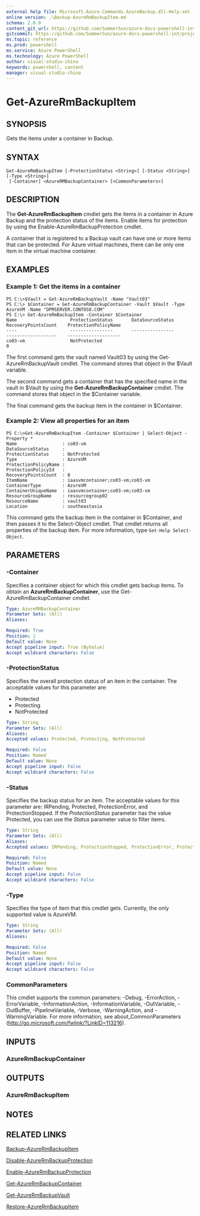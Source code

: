 ```yaml
---
external help file: Microsoft.Azure.Commands.AzureBackup.dll-Help.xml
online version: .\Backup-AzureRmBackupItem.md
schema: 2.0.0
content_git_url: https://github.com/SummerSun/azure-docs-powershell-int/projects/azure-docs-powershell-int/azureps-cmdlets-docs/ResourceManager/AzureRM.Backup/v2.0/CmdletMDs/Get-AzureRmBackupItem.md
gitcommit: https://github.com/SummerSun/azure-docs-powershell-int/projects/azure-docs-powershell-int/azureps-cmdlets-docs/ResourceManager/AzureRM.Backup/v2.0/CmdletMDs/Get-AzureRmBackupItem.md
ms.topic: reference
ms.prod: powershell
ms.service: Azure PowerShell
ms.technology: Azure PowerShell
author: visual-studio-china
keywords: powershell, content
manager: visual-studio-china
---
```


# Get-AzureRmBackupItem

## SYNOPSIS
Gets the items under a container in Backup.

## SYNTAX

```
Get-AzureRmBackupItem [-ProtectionStatus <String>] [-Status <String>] [-Type <String>]
 [-Container] <AzureRMBackupContainer> [<CommonParameters>]
```

## DESCRIPTION
The **Get-AzureRmBackupItem** cmdlet gets the items in a container in Azure Backup and the protection status of the items.
Enable items for protection by using the Enable-AzureRmBackupProtection cmdlet.

A container that is registered to a Backup vault can have one or more items that can be protected.
For Azure virtual machines, there can be only one item in the virtual machine container.

## EXAMPLES

### Example 1: Get the items in a container
```
PS C:\>$Vault = Get-AzureRmBackupVault -Name "Vault03"
PS C:\> $Container = Get-AzureRmBackupContainer -Vault $Vault -Type AzureVM -Name "DPMSERVER.CONTOSO.COM"
PS C:\> Get-AzureRmBackupItem -Container $Container
Name                    ProtectionStatus       DataSourceStatus       RecoveryPointsCount    ProtectionPolicyName
----                    ----------------       ----------------       -------------------    --------------------
co03-vm                 NotProtected                                  0
```

The first command gets the vault named Vault03 by using the Get-AzureRmBackupVault cmdlet.
The command stores that object in the $Vault variable.

The second command gets a container that has the specified name in the vault in $Vault by using the **Get-AzureRmBackupContainer** cmdlet.
The command stores that object in the $Container variable.

The final command gets the backup item in the container in $Container.

### Example 2: View all properties for an item
```
PS C:\>Get-AzureRmBackupItem -Container $Container | Select-Object -Property *
Name                 : co03-vm
DataSourceStatus     : 
ProtectionStatus     : NotProtected
Type                 : AzureVM
ProtectionPolicyName : 
ProtectionPolicyId   : 
RecoveryPointsCount  : 0
ItemName             : iaasvmcontainer;co03-vm;co03-vm
ContainerType        : AzureVM
ContainerUniqueName  : iaasvmcontainer;co03-vm;co03-vm
ResourceGroupName    : resourcegroup02
ResourceName         : vault03
Location             : southeastasia
```

This command gets the backup item in the container in $Container, and then passes it to the Select-Object cmdlet.
That cmdlet returns all properties of the backup item.
For more information, type `Get-Help Select-Object`.

## PARAMETERS

### -Container
Specifies a container object for which this cmdlet gets backup items.
To obtain an **AzureRmBackupContainer**, use the Get-AzureRmBackupContainer cmdlet.

```yaml
Type: AzureRMBackupContainer
Parameter Sets: (All)
Aliases: 

Required: True
Position: 1
Default value: None
Accept pipeline input: True (ByValue)
Accept wildcard characters: False
```

### -ProtectionStatus
Specifies the overall protection status of an item in the container.
The acceptable values for this parameter are:

- Protected 
- Protecting  
- NotProtected

```yaml
Type: String
Parameter Sets: (All)
Aliases: 
Accepted values: Protected, Protecting, NotProtected

Required: False
Position: Named
Default value: None
Accept pipeline input: False
Accept wildcard characters: False
```

### -Status
Specifies the backup status for an item.
The acceptable values for this parameter are: IRPending, Protected, ProtectionError, and ProtectionStopped.
If the *ProtectionStatus* parameter has the value Protected, you can use the *Status* parameter value to filter items.

```yaml
Type: String
Parameter Sets: (All)
Aliases: 
Accepted values: IRPending, ProtectionStopped, ProtectionError, Protected

Required: False
Position: Named
Default value: None
Accept pipeline input: False
Accept wildcard characters: False
```

### -Type
Specifies the type of item that this cmdlet gets.
Currently, the only supported value is AzureVM.

```yaml
Type: String
Parameter Sets: (All)
Aliases: 

Required: False
Position: Named
Default value: None
Accept pipeline input: False
Accept wildcard characters: False
```

### CommonParameters
This cmdlet supports the common parameters: -Debug, -ErrorAction, -ErrorVariable, -InformationAction, -InformationVariable, -OutVariable, -OutBuffer, -PipelineVariable, -Verbose, -WarningAction, and -WarningVariable. For more information, see about_CommonParameters (http://go.microsoft.com/fwlink/?LinkID=113216).

## INPUTS

### AzureRmBackupContainer

## OUTPUTS

### AzureRmBackupItem

## NOTES

## RELATED LINKS

[Backup-AzureRmBackupItem](.\Backup-AzureRmBackupItem.md)

[Disable-AzureRmBackupProtection](.\Disable-AzureRmBackupProtection.md)

[Enable-AzureRmBackupProtection](.\Enable-AzureRmBackupProtection.md)

[Get-AzureRmBackupContainer](.\Get-AzureRmBackupContainer.md)

[Get-AzureRmBackupVault](.\Get-AzureRmBackupVault.md)

[Restore-AzureRmBackupItem](.\Restore-AzureRmBackupItem.md)

